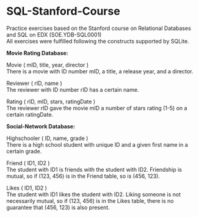 # SQL-Stanford-Course
Practice exercises based on the Stanford course on Relational Databases and SQL on EDX (SOE.YDB-SQL0001)\
All exercises were fulfilled following the constructs supported by SQLite.

**Movie Rating Database:**

Movie ( mID, title, year, director )\
There is a movie with ID number mID, a title, a release year, and a director.

Reviewer ( rID, name )\
The reviewer with ID number rID has a certain name.

Rating ( rID, mID, stars, ratingDate )\
The reviewer rID gave the movie mID a number of stars rating (1-5) on a certain ratingDate.

**Social-Network Database:**

Highschooler ( ID, name, grade )\
There is a high school student with unique ID and a given first name in a certain grade.

Friend ( ID1, ID2 )\
The student with ID1 is friends with the student with ID2. Friendship is mutual, so if (123, 456) is in the Friend table, so is (456, 123).

Likes ( ID1, ID2 )\
The student with ID1 likes the student with ID2. Liking someone is not necessarily mutual, so if (123, 456) is in the Likes table, there is no guarantee that (456, 123) is also present.
